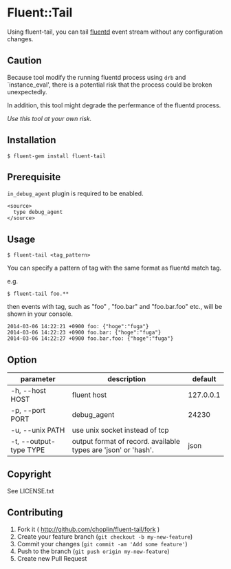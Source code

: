 # Fluent::Tail

Using fluent-tail, you can tail [fluentd](http://fluentd.org/) event stream without any configuration changes.

## Caution

Because tool modify the running fluentd process using `drb` and `instance_eval', there is a potential risk that the process could be broken unexpectedly.

In addition, this tool might degrade the perfermance of the fluentd process.

*Use this tool at your own risk.*

## Installation

```
$ fluent-gem install fluent-tail
```

## Prerequisite

`in_debug_agent` plugin is required to be enabled.

```
<source>
  type debug_agent
</source>
```

## Usage

```
$ fluent-tail <tag_pattern>
```

You can specify a pattern of tag with the same format as fluentd match tag.

e.g.


```
$ fluent-tail foo.**
```

then events with tag, such as "foo" , "foo.bar" and "foo.bar.foo" etc., will be shown in your console.

```
2014-03-06 14:22:21 +0900 foo: {"hoge":"fuga"}
2014-03-06 14:22:23 +0900 foo.bar: {"hoge":"fuga"}
2014-03-06 14:22:27 +0900 foo.bar.foo: {"hoge":"fuga"}
```

## Option

|parameter|description|default|
|---|---|---|
|-h, --host HOST|fluent host|127.0.0.1|
|-p, --port PORT|debug_agent|24230|
|-u, --unix PATH|use unix socket instead of tcp||
|-t, --output-type TYPE|output format of record. available types are 'json' or 'hash'.|json|

## Copyright

See LICENSE.txt

## Contributing

1. Fork it ( http://github.com/choplin/fluent-tail/fork )
2. Create your feature branch (`git checkout -b my-new-feature`)
3. Commit your changes (`git commit -am 'Add some feature'`)
4. Push to the branch (`git push origin my-new-feature`)
5. Create new Pull Request
